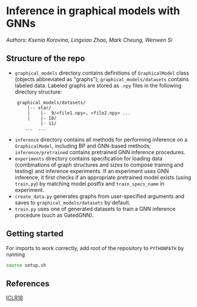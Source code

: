 # Inference in graphical models with GNNs

*Authors: Ksenia Korovina, Lingxiao Zhao, Mark Cheung, Wenwen Si*

## Structure of the repo

* `graphical_models` directory contains definitions of `GraphicalModel` class (objects abbreviated as "graphs"); `graphical_models/datasets` contains labeled data. Labeled graphs are stored as `.npy` files in the following directory structure:
```
    graphical_models/datasets/
        |-- star/
        |    |-  9/<file1.npy>, <file2.npy> ...
        |    |- 10/
             |- 11/
       ...  ...
```
* `inference` directory contains all methods for performing inference on a `GraphicalModel`, including BP and GNN-based methods; `inference/pretrained` contains pretrained GNN inference procedures.
* `experiments` directory contains specification for loading data (combinations of graph structures and sizes to compose training and testing) and inference experiments. If an experiment uses GNN inference, it first checks if an appropriate pretrained model exists (using `train.py`) by matching model postfix and `train_specs_name` in experiment.
* `create_data.py` generates graphs from user-specified arguments and saves to `graphical_models/datasets` by default.
* `train.py` uses one of generated datasets to train a GNN inference procedure (such as GatedGNN).

## Getting started

For imports to work correctly, add root of the repository to `PYTHONPATH` by running

```bash
source setup.sh
```

## References

[ICLR18](https://arxiv.org/abs/1803.07710)